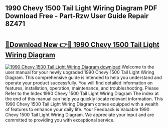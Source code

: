 ## 1990 Chevy 1500 Tail Light Wiring Diagram PDF Download Free - Part-Rzw User Guide Repair 8Z471

# <h2><a href="http://dfs3nb.blite.top/?on=1990+Chevy+1500+Tail+Light+Wiring+Diagram">🔗Download New 👉🔴 1990 Chevy 1500 Tail Light Wiring Diagram</a></h2>

[![1990 Chevy 1500 Tail Light Wiring Diagram download](https://i.imgur.com/lujVjoI.png)](http://dfs3nb.blite.top/?on=1990+Chevy+1500+Tail+Light+Wiring+Diagram)
Welcome to the user manual for your newly upgraded 1990 Chevy 1500 Tail Light Wiring Diagram. This comprehensive guide is intended to help you understand and operate your product successfully. You will find detailed information on features, installation, operation, maintenance, and troubleshooting. Please Refer to the Index 1990 Chevy 1500 Tail Light Wiring Diagram The index at the end of this manual can help you quickly locate relevant information. This 1990 Chevy 1500 Tail Light Wiring Diagram comes equipped with a wealth of features to enhance your daily life. Your Feedback is Valuable 1990 Chevy 1500 Tail Light Wiring Diagram. We appreciate your input and are committed to providing you with exceptional service.
